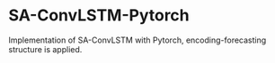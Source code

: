 # SA-ConvLSTM-Pytorch
Implementation of SA-ConvLSTM with Pytorch, encoding-forecasting structure is applied.
